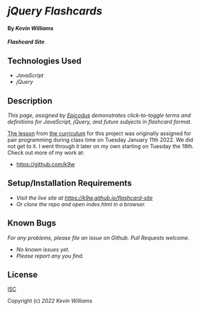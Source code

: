 # _jQuery Flashcards_

#### By _**Kevin Williams**_

#### _Flashcard Site_

## Technologies Used

* _JavaScript_
* _jQuery_

## Description

_This page, assigned by [Epicodus](https://epicodus.com) demonstrates click-to-toggle terms and definitions for JavaScript, jQuery, and future subjects in flashcard format._

[The
lesson](https://www.learnhowtoprogram.com/introduction-to-programming/javascript-and-jquery/practice-more-jquery-basics)
from [the curriculum](https://learnhowtoprogram.com) for this project was originally assigned for pair programming during class time on Tuesday January 11th 2022. We did not get to it. I went through it later on my own starting on Tuesday the 18th. Check out more of my work at:

 * https://github.com/k9w


## Setup/Installation Requirements

* _Visit the live site at https://k9w.github.io/flashcard-site_
* _Or clone the repo and open index.html in a browser._


## Known Bugs

_For any problems, please file an issue on Github. Pull Requests welcome._

- _No known issues yet._
- _Please report any you find._


## License

[ISC](https://choosealicense.com/licenses/isc)

Copyright (c) _2022_ _Kevin Williams_

